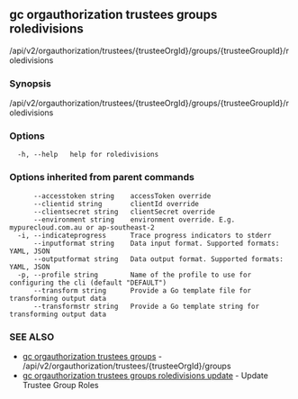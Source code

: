 ## gc orgauthorization trustees groups roledivisions

/api/v2/orgauthorization/trustees/{trusteeOrgId}/groups/{trusteeGroupId}/roledivisions

### Synopsis

/api/v2/orgauthorization/trustees/{trusteeOrgId}/groups/{trusteeGroupId}/roledivisions

### Options

```
  -h, --help   help for roledivisions
```

### Options inherited from parent commands

```
      --accesstoken string    accessToken override
      --clientid string       clientId override
      --clientsecret string   clientSecret override
      --environment string    environment override. E.g. mypurecloud.com.au or ap-southeast-2
  -i, --indicateprogress      Trace progress indicators to stderr
      --inputformat string    Data input format. Supported formats: YAML, JSON
      --outputformat string   Data output format. Supported formats: YAML, JSON
  -p, --profile string        Name of the profile to use for configuring the cli (default "DEFAULT")
      --transform string      Provide a Go template file for transforming output data
      --transformstr string   Provide a Go template string for transforming output data
```

### SEE ALSO

* [gc orgauthorization trustees groups](gc_orgauthorization_trustees_groups.html)	 - /api/v2/orgauthorization/trustees/{trusteeOrgId}/groups
* [gc orgauthorization trustees groups roledivisions update](gc_orgauthorization_trustees_groups_roledivisions_update.html)	 - Update Trustee Group Roles


